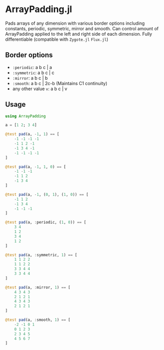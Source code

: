 # ArrayPadding.jl
 
Pads arrays of any dimension with various border options including constants, periodic, symmetric, mirror and smooth. Can control amount of ArrayPadding applied to the left and right side of each dimension. Fully differentiable (compatible with `Zygote.jl` `Flux.jl`)

## Border options
- `:periodic`: a b c | a
- `:symmetric`: a b c | c
- `:mirror`: a b c | b
- `:smooth`: a b c | 2c-b (Maintains C1 continuity)
- any other value `v`: a b c | v

## Usage
```julia
using ArrayPadding

a = [1 2; 3 4]

@test pad(a, -1, 1) == [
    -1 -1 -1 -1
    -1 1 2 -1
    -1 3 4 -1
    -1 -1 -1 -1
]

@test pad(a, -1, 1, 0) == [
    -1 -1 -1
    -1 1 2
    -1 3 4
]

@test pad(a, -1, (0, 1), (1, 0)) == [
    -1 1 2
    -1 3 4
    -1 -1 -1
]

@test pad(a, :periodic, (1, 0)) == [
    3 4
    1 2
    3 4
    1 2
]

@test pad(a, :symmetric, 1) == [
    1 1 2 2
    1 1 2 2
    3 3 4 4
    3 3 4 4
]

@test pad(a, :mirror, 1) == [
    4 3 4 3
    2 1 2 1
    4 3 4 3
    2 1 2 1
]

@test pad(a, :smooth, 1) == [
    -2 -1 0 1
    0 1 2 3
    2 3 4 5
    4 5 6 7
]
```
